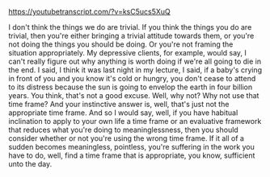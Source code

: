 https://youtubetranscript.com/?v=ksC5ucs5XuQ

 I don't think the things we do are trivial. If you think the things you do are trivial, then you're either bringing a trivial attitude towards them, or you're not doing the things you should be doing. Or you're not framing the situation appropriately. My depressive clients, for example, would say, I can't really figure out why anything is worth doing if we're all going to die in the end. I said, I think it was last night in my lecture, I said, if a baby's crying in front of you and you know it's cold or hungry, you don't cease to attend to its distress because the sun is going to envelop the earth in four billion years. You think, that's not a good excuse. Well, why not? Why not use that time frame? And your instinctive answer is, well, that's just not the appropriate time frame. And so I would say, well, if you have habitual inclination to apply to your own life a time frame or an evaluative framework that reduces what you're doing to meaninglessness, then you should consider whether or not you're using the wrong time frame. If it all of a sudden becomes meaningless, pointless, you're suffering in the work you have to do, well, find a time frame that is appropriate, you know, sufficient unto the day.
